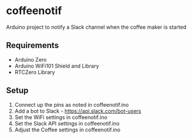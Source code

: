 # coffeenotif
Arduino project to notify a Slack channel when the coffee maker is started

## Requirements

* Arduino Zero
* Arduino WiFi101 Shield and Library
* RTCZero Library

## Setup

1. Connect up the pins as noted in coffeenotif.ino
2. Add a bot to Slack - https://api.slack.com/bot-users
3. Set the WiFi settings in coffeenotif.ino
4. Set the Slack API settings in coffeenotif.ino
5. Adjust the Coffee settings in coffeenotif.ino
